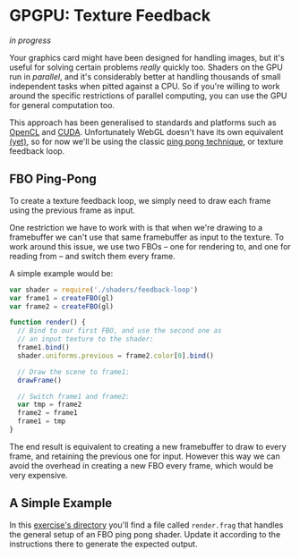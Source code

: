 # GPGPU: Texture Feedback

*in progress*

Your graphics card might have been designed for handling images, but it's
useful for solving certain problems *really* quickly too. Shaders on the GPU
run in *parallel*, and it's considerably better at handling thousands of small
independent tasks when pitted against a CPU. So if you're willing to work
around the specific restrictions of parallel computing, you can use the GPU
for general computation too.

This approach has been generalised to standards and platforms such as
[OpenCL](https://www.khronos.org/opencl/) and
[CUDA](http://www.nvidia.com/object/cuda_home_new.html). Unfortunately WebGL
doesn't have its own equivalent [(yet)](http://en.wikipedia.org/wiki/WebCL), so
for now we'll be using the classic
[ping pong technique](http://www.seas.upenn.edu/~cis565/fbo.htm#feedback2),
or texture feedback loop.

## FBO Ping-Pong

To create a texture feedback loop, we simply need to draw each frame using
the previous frame as input.

One restriction we have to work with is that when we're drawing to a framebuffer
we can't use that same framebuffer as input to the texture. To work around this
issue, we use two FBOs – one for rendering to, and one for reading from – and
switch them every frame.

<TODO an illustrative gif demonstrating the process>

A simple example would be:

``` javascript
var shader = require('./shaders/feedback-loop')
var frame1 = createFBO(gl)
var frame2 = createFBO(gl)

function render() {
  // Bind to our first FBO, and use the second one as
  // an input texture to the shader:
  frame1.bind()
  shader.uniforms.previous = frame2.color[0].bind()

  // Draw the scene to frame1:
  drawFrame()

  // Switch frame1 and frame2:
  var tmp = frame2
  frame2 = frame1
  frame1 = tmp
}
```

The end result is equivalent to creating a new framebuffer to draw to every
frame, and retaining the previous one for input. However this way we can avoid
the overhead in creating a new FBO every frame, which would be very expensive.

## A Simple Example

In this [exercise's directory](/open/gpgpu-1) you'll find a file called
`render.frag` that handles the general setup of an FBO ping pong shader. Update
it according to the instructions there to generate the expected output.

